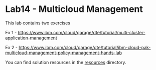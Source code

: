 # Lab14 - Multicloud Management

This lab contains two exercises

Ex 1 - https://www.ibm.com/cloud/garage/dte/tutorial/multi-cluster-application-management

Ex 2 - https://www.ibm.com/cloud/garage/dte/tutorial/ibm-cloud-pak-multicloud-management-policy-management-hands-lab

You can find solution resources in the [resources](resources/) directory.